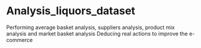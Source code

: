 # Analysis_liquors_dataset

Performing average basket analysis, suppliers analysis, product mix analysis and market basket analysis
Deducing real actions to improve the e-commerce
